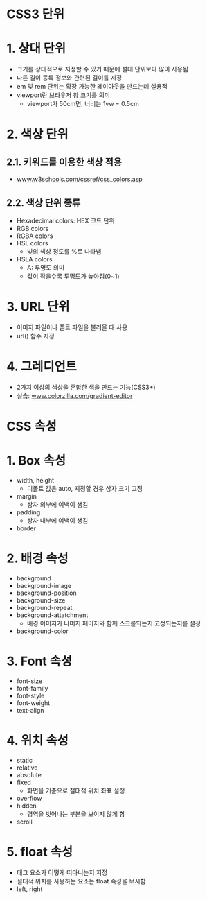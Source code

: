 # CSS3 단위
# 1. 상대 단위
- 크기를 상대적으로 지정할 수 있기 때문에 절대 단위보다 많이 사용됨
- 다른 길이 등록 정보와 관련된 길이를 지정
- em 및 rem 단위는 확장 가능한 레이아웃을 만드는데 실용적
- viewport란 브라우저 창 크기를 의미
  - viewport가 50cm면, 너비는 1vw = 0.5cm

# 2. 색상 단위

## 2.1. 키워드를 이용한 색상 적용 
- www.w3schools.com/cssref/css_colors.asp
  
## 2.2. 색상 단위 종류
- Hexadecimal colors: HEX 코드 단위
- RGB colors
- RGBA colors
- HSL colors
  - 빛의 색상 정도를 %로 나타냄
- HSLA colors 
  - A: 투명도 의미
  - 값이 작을수록 투명도가 높아짐(0~1)

# 3. URL 단위
- 이미지 파일이나 폰트 파일을 불러올 때 사용
- url() 함수 지정

# 4. 그레디언트
- 2가지 이상의 색상을 혼합한 색을 만드는 기능(CSS3+)
- 실습: www.colorzilla.com/gradient-editor

# CSS 속성
# 1. Box 속성
- width, height
  -  디폴트 값은 auto, 지정할 경우 상자 크기 고정
- margin
  - 상자 외부에 여백이 생김
- padding
  - 상자 내부에 여백이 생김
- border

# 2. 배경 속성
- background
- background-image
- background-position
- background-size
- background-repeat
- background-attatchment
  - 배경 이미지가 나머지 페이지와 함께 스크롤되는지 고정되는지를 설정
- background-color  

# 3. Font 속성
- font-size
- font-family
- font-style
- font-weight
- text-align

# 4. 위치 속성
- static
- relative
- absolute
- fixed
  - 화면을 기준으로 절대적 위치 좌표 설정
- overflow
- hidden
  - 영역을 벗어나는 부분을 보이지 않게 함
- scroll

# 5. float 속성
- 태그 요소가 어떻게 떠다니는지 지정
- 절대적 위치를 사용하는 요소는 float 속성을 무시함
- left, right
